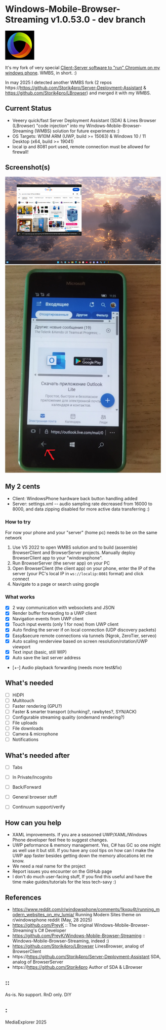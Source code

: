 # Windows-Mobile-Browser-Streaming v1.0.53.0 - dev branch
![Logo](Images/logo.png)

It's my fork of very special [Client-Server software to "run" Chromium on my windows phone](https://github.com/PreyK/Windows-Mobile-Browser-Streaming). WMBS, in short. :)
 
In may 2025 I detected another WMBS fork (2 repos https://https://github.com/Storik4pro/Server-Deployment-Assistant & https://github.com/Storik4pro/LBrowser) and merged it with my WMBS.  

## Current Status 
- Veeery quick/fast Server Deployment Assistant (SDA) & Lines Browser (LBrowser) "code injection" into my Windows-Mobile-Browser-Streaming (WMBS) solution for future experiments :)
- OS Targets: W10M ARM (UWP, build >= 15063) & Windows 10 / 11 Desktop (x64, build >= 19041)
- local ip and 8081 port used, remote connection must be allowed for firewall!

## Screenshot(s)
![W11Lite](Images/sshot01.png)
![W10M](Images/sshot02.png)

## My 2 cents
- Client: WindowsPhone hardware back button handling added
- Server: settings.xml -- audio sampling rate decreased from 16000 to 8000, and data zipping disabled for more active data transferring :) 

### How to try
For now your phone and your "server" (home pc) needs to be on the same network
1. Use VS 2022 to open WMBS solution and to build (assemble) BrowserClient and BrowserServer projects. Manually deploy BrowserClient app to your "windowsphone". 
2. Run BrowserServer (the server app) on your PC
3. Open BrowserClient (the client app) on your phone, enter the IP of the server (your PC's local IP in `ws://localip:8081` format) and click connect
4. Navigate to a page or search using google


### What works
- [x] 2 way communication with websockets and JSON
- [x] Render buffer forwarding to a UWP client
- [x] Navigation events from UWP client
- [x] Touch input events (only 1 for now) from UWP client
- [X] Auto finding the server if on local connection (UDP discovery packets)
- [X] Easy&secure remote connections via tunnels (Ngrok, ZeroTier, serveo)
- [X] Auto scaling renderview based on screen resolution/rotation/UWP viewport
- [X] Text input (basic, still WIP)
- [x] Auto save the last server address
- [+-] Audio playback forwarding (needs more test&fix)


## What's needed
- [ ] HiDPI
- [ ] Multitouch
- [ ] Faster rendering (GPU?)
- [ ] Faster & smarter transport (chunking?, rawbytes?, SYN/ACK)
- [ ] Configurable streaming quality (ondemand rendering?)
- [ ] File uploads
- [ ] File downloads
- [ ] Camera & microphone
- [ ] Notifications

## What's needed after
- [ ] Tabs
- [ ] In Private/Incognito
- [ ] Back/Forward
- [ ] General browser stuff
- [ ] Continuum support/verify


## How can you help
* XAML improvements. If you are a seasoned UWP/XAML/Windows Phone developer feel free to suggest changes.
* UWP peformance & memory management. Yes, C# has GC so one might as well use it but still. If you have any cool tips on how can I make the UWP app faster besides getting down the memory allocations let me know.
* We need a real name for the project
* Report issues you encounter on the GitHub page
* I don't do much user-facing stuff, If you find this useful and have the time make guides/tutorials for the less tech-savy :) 


## References
- https://www.reddit.com/r/windowsphone/comments/1kxqu4t/running_modern_websites_on_my_lumia/ Running Modern Sites theme on r/windowsphone reddit (May, 28 2025)
- https://github.com/PreyK  :: The original Windows-Mobile-Browser-Streaming's C# Developer
- https://github.com/PreyK/Windows-Mobile-Browser-Streaming  :: Windows-Mobile-Browser-Streaming, indeed :)
- https://github.com/Storik4pro/LBrowser LinesBrowser, analog of BrowserClient
- https://https://github.com/Storik4pro/Server-Deployment-Assistant SDA, analog of BrowserServer
- https://https://github.com/Storik4pro Author of SDA & LBrowser

## ::
As-is. No support. RnD only. DIY

## :
MediaExplorer 2025